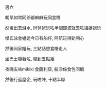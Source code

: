週六

朝早如常同爺爺麻麻玩同食嘢

然後出去游水, 同爸爸玩咗半個鐘波就去咗搵姐姐玩

傑氏泳會姐姐今日有船仔, 阿航玩得勁開心

然後同家姐玩, 三點話想食嘢走人

坐巴士瞓著咗, 瞓到五點幾

夜晚去咗mikiki 食薩利亞, 航淨係食包同蝦

然後行返屋企, 玩咗陣, 十點半瞓
